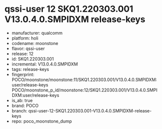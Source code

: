 # qssi-user 12 SKQ1.220303.001 V13.0.4.0.SMPIDXM release-keys
- manufacturer: qualcomm
- platform: holi
- codename: moonstone
- flavor: qssi-user
- release: 12
- id: SKQ1.220303.001
- incremental: V13.0.4.0.SMPIDXM
- tags: release-keys
- fingerprint: POCO/moonstone/moonstone:11/SKQ1.220303.001/V13.0.4.0.SMPIDXM:user/release-keys
POCO/moonstone_p_id/moonstone:12/SKQ1.220303.001/V13.0.4.0.SMPIDXM:user/release-keys
- is_ab: true
- brand: POCO
- branch: qssi-user-12-SKQ1.220303.001-V13.0.4.0.SMPIDXM-release-keys
- repo: poco_moonstone_dump
